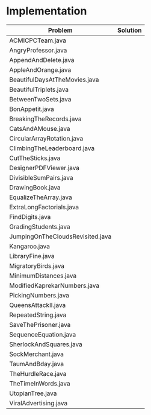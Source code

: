 # Implementation

| Problem |Solution |
| --- |--- |
| ACMICPCTeam.java || [ACMICPCTeam.java](/ACMICPCTeam.java) |
| AngryProfessor.java || [AngryProfessor.java](/AngryProfessor.java) |
| AppendAndDelete.java || [AppendAndDelete.java](/AppendAndDelete.java) |
| AppleAndOrange.java || [AppleAndOrange.java](/AppleAndOrange.java) |
| BeautifulDaysAtTheMovies.java || [BeautifulDaysAtTheMovies.java](/BeautifulDaysAtTheMovies.java) |
| BeautifulTriplets.java || [BeautifulTriplets.java](/BeautifulTriplets.java) |
| BetweenTwoSets.java || [BetweenTwoSets.java](/BetweenTwoSets.java) |
| BonAppetit.java || [BonAppetit.java](/BonAppetit.java) |
| BreakingTheRecords.java || [BreakingTheRecords.java](/BreakingTheRecords.java) |
| CatsAndAMouse.java || [CatsAndAMouse.java](/CatsAndAMouse.java) |
| CircularArrayRotation.java || [CircularArrayRotation.java](/CircularArrayRotation.java) |
| ClimbingTheLeaderboard.java || [ClimbingTheLeaderboard.java](/ClimbingTheLeaderboard.java) |
| CutTheSticks.java || [CutTheSticks.java](/CutTheSticks.java) |
| DesignerPDFViewer.java || [DesignerPDFViewer.java](/DesignerPDFViewer.java) |
| DivisibleSumPairs.java || [DivisibleSumPairs.java](/DivisibleSumPairs.java) |
| DrawingBook.java || [DrawingBook.java](/DrawingBook.java) |
| EqualizeTheArray.java || [EqualizeTheArray.java](/EqualizeTheArray.java) |
| ExtraLongFactorials.java || [ExtraLongFactorials.java](/ExtraLongFactorials.java) |
| FindDigits.java || [FindDigits.java](/FindDigits.java) |
| GradingStudents.java || [GradingStudents.java](/GradingStudents.java) |
| JumpingOnTheCloudsRevisited.java || [JumpingOnTheCloudsRevisited.java](/JumpingOnTheCloudsRevisited.java) |
| Kangaroo.java || [Kangaroo.java](/Kangaroo.java) |
| LibraryFine.java || [LibraryFine.java](/LibraryFine.java) |
| MigratoryBirds.java || [MigratoryBirds.java](/MigratoryBirds.java) |
| MinimumDistances.java || [MinimumDistances.java](/MinimumDistances.java) |
| ModifiedKaprekarNumbers.java || [ModifiedKaprekarNumbers.java](/ModifiedKaprekarNumbers.java) |
| PickingNumbers.java || [PickingNumbers.java](/PickingNumbers.java) |
| QueensAttackII.java || [QueensAttackII.java](/QueensAttackII.java) |
| RepeatedString.java || [RepeatedString.java](/RepeatedString.java) |
| SaveThePrisoner.java || [SaveThePrisoner.java](/SaveThePrisoner.java) |
| SequenceEquation.java || [SequenceEquation.java](/SequenceEquation.java) |
| SherlockAndSquares.java || [SherlockAndSquares.java](/SherlockAndSquares.java) |
| SockMerchant.java || [SockMerchant.java](/SockMerchant.java) |
| TaumAndBday.java || [TaumAndBday.java](/TaumAndBday.java) |
| TheHurdleRace.java || [TheHurdleRace.java](/TheHurdleRace.java) |
| TheTimeInWords.java || [TheTimeInWords.java](/TheTimeInWords.java) |
| UtopianTree.java || [UtopianTree.java](/UtopianTree.java) |
| ViralAdvertising.java || [ViralAdvertising.java](/ViralAdvertising.java) |
